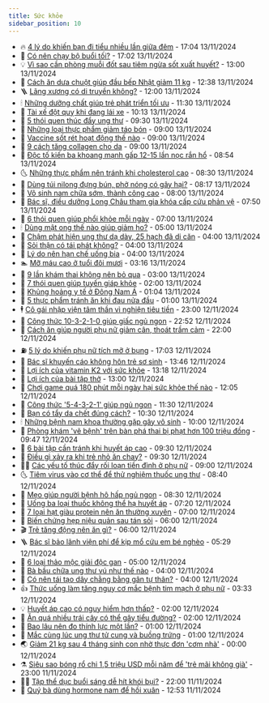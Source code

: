 ```yaml
---
title: Sức khỏe
sidebar_position: 10
---
```


<!-- vnexpress-suc-khoe:START -->
- 🔥 [4 lý do khiến bạn đi tiểu nhiều lần giữa đêm](https://vnexpress.net/4-ly-do-khien-ban-di-tieu-nhieu-lan-giua-dem-4814886.html) - 17:04 13/11/2024
- 🥰 [Có nên chạy bộ buổi tối?](https://vnexpress.net/co-nen-chay-bo-buoi-toi-4815629.html) - 17:02 13/11/2024
- 💡 [Vì sao cần phòng muỗi đốt sau tiêm ngừa sốt xuất huyết?](https://vnexpress.net/vi-sao-can-phong-muoi-dot-sau-tiem-ngua-sot-xuat-huyet-4815716.html) - 13:00 13/11/2024
- 🤗 [Cách ăn dưa chuột giúp đầu bếp Nhật giảm 11 kg](https://vnexpress.net/cach-an-dua-chuot-giup-dau-bep-nhat-giam-11-kg-4815707.html) - 12:38 13/11/2024
- 🪜 [Lãng xương có di truyền không?](https://vnexpress.net/lang-xuong-co-di-truyen-khong-4815626.html) - 12:00 13/11/2024
- 🕯 [Những dưỡng chất giúp trẻ phát triển tối ưu](https://vnexpress.net/nhung-duong-chat-giup-tre-phat-trien-toi-uu-4815585.html) - 11:30 13/11/2024
- 🤭 [Tài xế đột quỵ khi đang lái xe](https://vnexpress.net/tai-xe-dot-quy-khi-dang-lai-xe-4815709.html) - 10:13 13/11/2024
- 👀 [5 thói quen thúc đẩy ung thư](https://vnexpress.net/5-thoi-quen-thuc-day-ung-thu-4815550.html) - 09:30 13/11/2024
- 🌋 [Những loại thực phẩm giảm táo bón](https://vnexpress.net/nhung-loai-thuc-pham-giam-tao-bon-4815630.html) - 09:00 13/11/2024
- 🫶 [Vaccine sốt rét hoạt động thế nào](https://vnexpress.net/vaccine-sot-ret-hoat-dong-the-nao-4815610.html) - 09:00 13/11/2024
- 🦆 [9 cách tăng collagen cho da](https://vnexpress.net/9-cach-tang-collagen-cho-da-4815495.html) - 09:00 13/11/2024
- 🚀 [Độc tố kiến ba khoang mạnh gấp 12-15 lần nọc rắn hổ](https://vnexpress.net/doc-to-kien-ba-khoang-manh-gap-12-15-lan-noc-ran-ho-4815608.html) - 08:54 13/11/2024
- 🌜 [Những thực phẩm nên tránh khi cholesterol cao](https://vnexpress.net/nhung-thuc-pham-nen-tranh-khi-cholesterol-cao-4815429.html) - 08:30 13/11/2024
- 🧰 [Dùng túi nilong đựng bún, phở nóng có gây hại?](https://vnexpress.net/dung-tui-nilong-dung-bun-pho-nong-co-gay-hai-4815560.html) - 08:17 13/11/2024
- 💫 [Vô sinh nam chữa sớm, thành công cao](https://vnexpress.net/vo-sinh-nam-chua-som-thanh-cong-cao-4815579.html) - 08:00 13/11/2024
- 🌝 [Bác sĩ, điều dưỡng Long Châu tham gia khóa cấp cứu phản vệ](https://vnexpress.net/bac-si-dieu-duong-long-chau-tham-gia-khoa-cap-cuu-phan-ve-4815600.html) - 07:50 13/11/2024
- 🗽 [6 thói quen giúp phổi khỏe mỗi ngày](https://vnexpress.net/6-thoi-quen-giup-phoi-khoe-moi-ngay-4815476.html) - 07:00 13/11/2024
- 🕯 [Dùng mật ong thế nào giúp giảm ho?](https://vnexpress.net/dung-mat-ong-the-nao-giup-giam-ho-4815515.html) - 05:00 13/11/2024
- 🦅 [Chậm phát hiện ung thư dạ dày, 25 hạch đã di căn](https://vnexpress.net/cham-phat-hien-ung-thu-da-day-25-hach-da-di-can-4815471.html) - 04:00 13/11/2024
- 🦆 [Sỏi thận có tái phát không?](https://vnexpress.net/soi-than-co-tai-phat-khong-4815460.html) - 04:00 13/11/2024
- 🎊 [Lý do nên hạn chế uống bia](https://vnexpress.net/ly-do-nen-han-che-uong-bia-4815423.html) - 04:00 13/11/2024
- 🏊 [Mỡ máu cao ở tuổi đôi mươi](https://vnexpress.net/soc-vi-mo-mau-cao-o-tuoi-doi-muoi-4798885.html) - 03:16 13/11/2024
- 📝 [9 lần khám thai không nên bỏ qua](https://vnexpress.net/9-lan-kham-thai-khong-nen-bo-qua-4815420.html) - 03:00 13/11/2024
- 💯 [7 thói quen giúp tuyến giáp khỏe](https://vnexpress.net/7-thoi-quen-giup-tuyen-giap-khoe-4815235.html) - 02:00 13/11/2024
- 🌊 [Khủng hoảng y tế ở Đông Nam Á](https://vnexpress.net/khung-hoang-y-te-o-dong-nam-a-4815345.html) - 01:04 13/11/2024
- 🚀 [5 thực phẩm tránh ăn khi đau nửa đầu](https://vnexpress.net/5-thuc-pham-tranh-an-khi-dau-nua-dau-4815259.html) - 01:00 13/11/2024
- 🕴 [Cô gái nhập viện tâm thần vì nghiện tiêu tiền](https://vnexpress.net/co-gai-nhap-vien-tam-than-vi-nghien-tieu-tien-4815197.html) - 23:00 12/11/2024
- 🗽 [Công thức 10-3-2-1-0 giúp giấc ngủ ngon](https://vnexpress.net/cong-thuc-10-3-2-1-0-giup-giac-ngu-ngon-4815251.html) - 22:52 12/11/2024
- 🎡 [Cách ăn giúp người phụ nữ giảm cân, thoát trầm cảm](https://vnexpress.net/cach-an-giup-nguoi-phu-nu-giam-can-thoat-tram-cam-4814973.html) - 22:00 12/11/2024
- ⛽️ [5 lý do khiến phụ nữ tích mỡ ở bụng](https://vnexpress.net/5-ly-do-khien-phu-nu-tich-mo-o-bung-4813326.html) - 17:03 12/11/2024
- 🦆 [Bác sĩ khuyến cáo không hôn trẻ sơ sinh](https://vnexpress.net/bac-si-khuyen-cao-khong-hon-tre-so-sinh-4815283.html) - 13:46 12/11/2024
- 🤩 [Lợi ích của vitamin K2 với sức khỏe](https://vnexpress.net/loi-ich-cua-vitamin-k2-voi-suc-khoe-4815302.html) - 13:18 12/11/2024
- 🦒 [Lợi ích của bài tập thở](https://vnexpress.net/loi-ich-cua-bai-tap-tho-4815122.html) - 13:00 12/11/2024
- 💫 [Chơi game quá 180 phút mỗi ngày hại sức khỏe thế nào](https://vnexpress.net/choi-game-qua-180-phut-moi-ngay-hai-suc-khoe-the-nao-4815181.html) - 12:05 12/11/2024
- 🐘 [Công thức &#39;5-4-3-2-1&#39; giúp ngủ ngon](https://vnexpress.net/cong-thuc-5-4-3-2-1-giup-ngu-ngon-4815108.html) - 11:30 12/11/2024
- 🚀 [Bạn có tẩy da chết đúng cách?](https://vnexpress.net/ban-co-tay-da-chet-dung-cach-4815230.html) - 10:30 12/11/2024
- 🕯 [Những bệnh nam khoa thường gặp gây vô sinh](https://vnexpress.net/nhung-benh-nam-khoa-thuong-gap-gay-vo-sinh-4815220.html) - 10:00 12/11/2024
- 🦏 [Phòng khám &#39;vẽ bệnh&#39; trên bàn phá thai bị phạt hơn 100 triệu đồng](https://vnexpress.net/phong-kham-ve-benh-tren-ban-pha-thai-bi-phat-hon-100-trieu-dong-4815226.html) - 09:47 12/11/2024
- 🦄 [6 bài tập cần tránh khi huyết áp cao](https://vnexpress.net/6-bai-tap-can-tranh-khi-huyet-ap-cao-4815184.html) - 09:30 12/11/2024
- 🦒 [Điều gì xảy ra khi trẻ nhỏ ăn chay?](https://vnexpress.net/dieu-gi-xay-ra-khi-tre-nho-an-chay-4815167.html) - 09:30 12/11/2024
- 👨‍🏫 [Các yếu tố thúc đẩy rối loạn tiền đình ở phụ nữ](https://vnexpress.net/cac-yeu-to-thuc-day-roi-loan-tien-dinh-o-phu-nu-4815199.html) - 09:00 12/11/2024
- 🌜 [Tiêm virus vào cơ thể để thử nghiệm thuốc ung thư](https://vnexpress.net/tiem-virus-vao-co-the-de-thu-nghiem-thuoc-ung-thu-4815217.html) - 08:40 12/11/2024
- 🚀 [Mẹo giúp người bệnh hô hấp ngủ ngon](https://vnexpress.net/meo-giup-nguoi-benh-ho-hap-ngu-ngon-4815173.html) - 08:30 12/11/2024
- 💃 [Uống ba loại thuốc không thể hạ huyết áp](https://vnexpress.net/uong-ba-loai-thuoc-khong-the-ha-huyet-ap-4815106.html) - 07:20 12/11/2024
- 💯 [7 loại hạt giàu protein nên ăn thường xuyên](https://vnexpress.net/7-loai-hat-giau-protein-nen-an-thuong-xuyen-4815054.html) - 07:00 12/11/2024
- 🤔 [Biến chứng hẹp niệu quản sau tán sỏi](https://vnexpress.net/bien-chung-hep-nieu-quan-sau-tan-soi-4815111.html) - 06:00 12/11/2024
- 🎬 [Trẻ tăng động nên ăn gì?](https://vnexpress.net/tre-tang-dong-nen-an-gi-4815075.html) - 06:00 12/11/2024
- 🪜 [Bác sĩ bảo lãnh viện phí để kịp mổ cứu em bé nghèo](https://vnexpress.net/bac-si-bao-lanh-vien-phi-de-kip-mo-cuu-benh-nhi-ngheo-4815037.html) - 05:29 12/11/2024
- 🦣 [6 loại thảo mộc giải độc gan](https://vnexpress.net/6-loai-thao-moc-giai-doc-gan-4815016.html) - 05:00 12/11/2024
- 🧐 [Bà bầu chữa ung thư vú như thế nào](https://vnexpress.net/ba-bau-chua-ung-thu-vu-nhu-the-nao-4815028.html) - 04:00 12/11/2024
- 🤡 [Có nên tái tạo dây chằng bằng gân tự thân?](https://vnexpress.net/co-nen-tai-tao-day-chang-bang-gan-tu-than-4815027.html) - 04:00 12/11/2024
- 👍 [Thức uống làm tăng nguy cơ mắc bệnh tim mạch ở phụ nữ](https://vnexpress.net/thuc-uong-lam-tang-nguy-co-mac-benh-tim-mach-o-phu-nu-4814819.html) - 03:33 12/11/2024
- 💡 [Huyết áp cao có nguy hiểm hơn thấp?](https://vnexpress.net/huyet-ap-cao-co-nguy-hiem-hon-thap-4814753.html) - 02:00 12/11/2024
- 💯 [Ăn quá nhiều trái cây có thể gây tiểu đường?](https://vnexpress.net/an-qua-nhieu-trai-cay-co-the-gay-tieu-duong-4814927.html) - 02:00 12/11/2024
- 🧠 [Bao lâu nên đo thính lực một lần?](https://vnexpress.net/bao-lau-nen-do-thinh-luc-mot-lan-4814925.html) - 01:00 12/11/2024
- 🎡 [Mắc cùng lúc ung thư tử cung và buồng trứng](https://vnexpress.net/mac-cung-luc-ung-thu-tu-cung-va-buong-trung-4814756.html) - 01:00 12/11/2024
- 🌏 [Giảm 21 kg sau 4 tháng sinh con nhờ thực đơn &#39;cơm nhà&#39;](https://vnexpress.net/giam-21-kg-sau-4-thang-sinh-con-nho-thuc-don-com-nha-4814681.html) - 00:00 12/11/2024
- ⚗️ [Siêu sao bóng rổ chi 1,5 triệu USD mỗi năm để &#39;trẻ mãi không già&#39;](https://vnexpress.net/lebron-james-chi-1-5-trieu-usd-moi-nam-de-tre-mai-khong-gia-4814588.html) - 23:00 11/11/2024
- 👨‍🏫 [Tập thể dục buổi sáng dễ hít khói bụi?](https://vnexpress.net/tap-the-duc-buoi-sang-de-hit-khoi-bui-4814702.html) - 22:00 11/11/2024
- 🤖 [Quý bà dùng hormone nam để hồi xuân](https://vnexpress.net/quy-ba-dung-hormone-nam-de-hoi-xuan-4814802.html) - 12:53 11/11/2024<!-- vnexpress-suc-khoe:END -->
